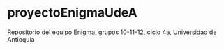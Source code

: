 # proyectoEnigmaUdeA
Repositorio del equipo Enigma, grupos 10-11-12, ciclo 4a, Universidad de Antioquia

